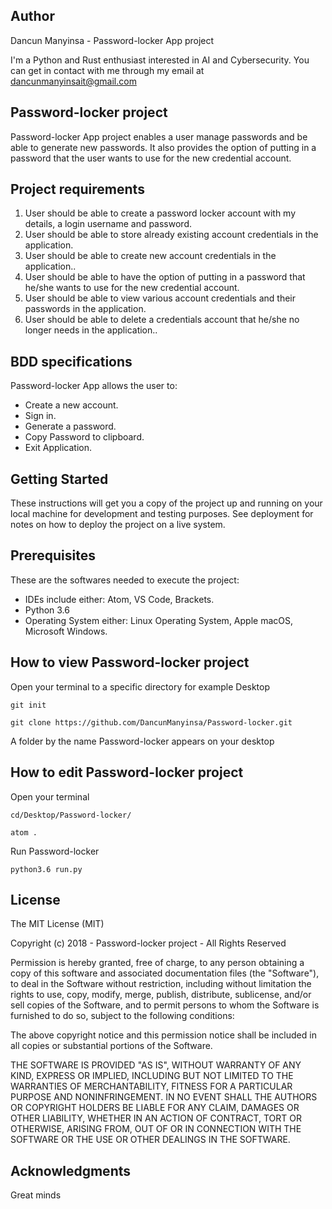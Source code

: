 ## Author
Dancun Manyinsa - Password-locker App project 

I'm a Python and Rust enthusiast interested in AI and Cybersecurity. You can get in contact with me through my email at dancunmanyinsait@gmail.com

## Password-locker project
Password-locker App project enables a user manage passwords and be able to generate new passwords. It also provides the option of putting in a password that the user wants to use for the new credential account.
 
## Project requirements
1. User should be able to create a password locker account with my details, a login username and password.
2. User should be able to store already existing account credentials in the application.
3. User should be able to create new account credentials in the application..
4. User should be able to have the option of putting in a password that he/she wants to use for the new credential account.
5. User should be able to view various account credentials and their passwords in the application.
6.  User should be able to delete a credentials account that he/she no longer needs in the application..
 

## BDD specifications

Password-locker App allows the user to:
* Create a new account.
* Sign in.
* Generate a password.
* Copy Password to clipboard.
* Exit Application.

## Getting Started

These instructions will get you a copy of the project up and running on your local machine for development and testing purposes. See deployment for notes on how to deploy the project on a live system.

## Prerequisites

These are the softwares needed to execute the project: 

* IDEs include either: Atom, VS Code, Brackets.
* Python 3.6
* Operating System either: Linux Operating System, Apple macOS, Microsoft Windows.


## How to view Password-locker project

Open your terminal to a specific directory for example Desktop

```git init```

```git clone https://github.com/DancunManyinsa/Password-locker.git```

A folder by the name Password-locker appears on your desktop


## How to edit Password-locker project

Open your terminal

```cd/Desktop/Password-locker/```

```atom .```

Run Password-locker

```python3.6 run.py```

## License


The MIT License (MIT)

Copyright (c) 2018 - Password-locker project - All Rights Reserved

Permission is hereby granted, free of charge, to any person obtaining a copy
of this software and associated documentation files (the "Software"), to deal
in the Software without restriction, including without limitation the rights
to use, copy, modify, merge, publish, distribute, sublicense, and/or sell
copies of the Software, and to permit persons to whom the Software is
furnished to do so, subject to the following conditions:

The above copyright notice and this permission notice shall be included in
all copies or substantial portions of the Software.

THE SOFTWARE IS PROVIDED "AS IS", WITHOUT WARRANTY OF ANY KIND, EXPRESS OR
IMPLIED, INCLUDING BUT NOT LIMITED TO THE WARRANTIES OF MERCHANTABILITY,
FITNESS FOR A PARTICULAR PURPOSE AND NONINFRINGEMENT. IN NO EVENT SHALL THE
AUTHORS OR COPYRIGHT HOLDERS BE LIABLE FOR ANY CLAIM, DAMAGES OR OTHER
LIABILITY, WHETHER IN AN ACTION OF CONTRACT, TORT OR OTHERWISE, ARISING FROM,
OUT OF OR IN CONNECTION WITH THE SOFTWARE OR THE USE OR OTHER DEALINGS IN
THE SOFTWARE.
## Acknowledgments

Great minds
